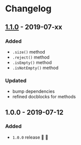 # Changelog


## [1.1.0](https://github.com/superchargejs/collections/compare/v1.0.0...v1.1.0) - 2019-07-xx

### Added
- `.size()` method
- `.reject()` method
- `.isEmpty()` method
- `.isNotEmpty()` method

### Updated
- bump dependencies
- refined docblocks for methods


## 1.0.0 - 2019-07-12

### Added
- `1.0.0` release 🚀 🎉

